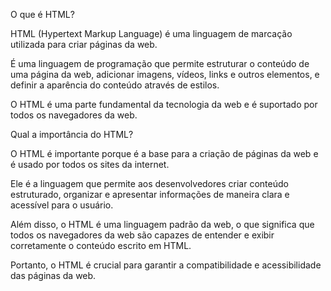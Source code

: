 O que é HTML?

HTML (Hypertext Markup Language) é uma linguagem de marcação utilizada para criar páginas da web. 

É uma linguagem de programação que permite estruturar o conteúdo de uma página da web, adicionar imagens, vídeos, links e outros elementos, e definir a aparência do conteúdo através de estilos. 

O HTML é uma parte fundamental da tecnologia da web e é suportado por todos os navegadores da web.

Qual a importância do HTML?

O HTML é importante porque é a base para a criação de páginas da web e é usado por todos os sites da internet. 

Ele é a linguagem que permite aos desenvolvedores criar conteúdo estruturado, organizar e apresentar informações de maneira clara e acessível para o usuário. 

Além disso, o HTML é uma linguagem padrão da web, o que significa que todos os navegadores da web são capazes de entender e exibir corretamente o conteúdo escrito em HTML. 

Portanto, o HTML é crucial para garantir a compatibilidade e acessibilidade das páginas da web.